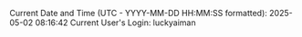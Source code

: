 Current Date and Time (UTC - YYYY-MM-DD HH:MM:SS formatted): 2025-05-02 08:16:42
Current User's Login: luckyaiman
